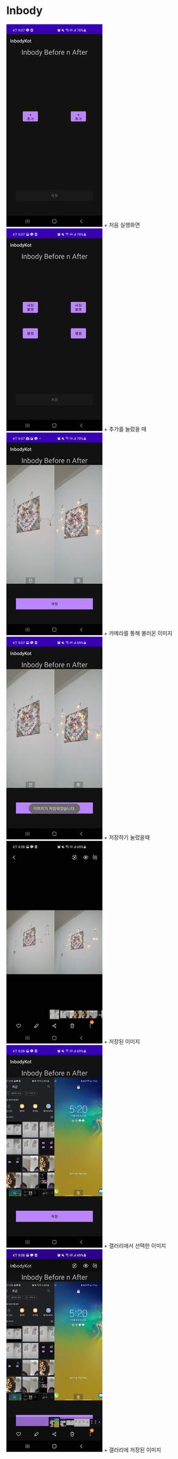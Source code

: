 # Inbody

<img src="https://github.com/Const4nt0228/Inbody/blob/master/inbody%20img/KakaoTalk_20211110_211400965.jpg?raw=true.png" width="50%" height="50%"/>
+ 처음 실행화면  

<img src="https://github.com/Const4nt0228/Inbody/blob/master/inbody%20img/KakaoTalk_20211110_211400965_01.jpg?raw=true.png" width="50%" height="50%"/>
+ 추가를 눌렀을 때  

<img src="https://github.com/Const4nt0228/Inbody/blob/master/inbody%20img/KakaoTalk_20211110_211400965_02.jpg?raw=true.png" width="50%" height="50%"/>
+ 카메라를 통해 불러온 이미지  

<img src="https://github.com/Const4nt0228/Inbody/blob/master/inbody%20img/KakaoTalk_20211110_211400965_05.jpg?raw=true.png" width="50%" height="50%"/>  
+ 저장하기 눌렀을때

<img src="https://github.com/Const4nt0228/Inbody/blob/master/inbody%20img/KakaoTalk_20211110_211400965_06.jpg?raw=true.png" width="50%" height="50%"/>  
+ 저장된 이미지

<img src="https://github.com/Const4nt0228/Inbody/blob/master/inbody%20img/KakaoTalk_20211110_211400965_08.jpg?raw=true.png" width="50%" height="50%"/>
+ 갤러리에서 선택한 이미지  

<img src="https://github.com/Const4nt0228/Inbody/blob/master/inbody%20img/KakaoTalk_20211110_211400965_10.jpg?raw=true.png" width="50%" height="50%"/>
+ 갤러리에 저장된 이미지  
